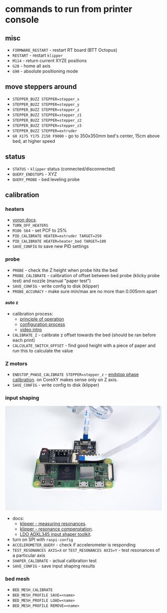 # commands to run from printer console

## misc
* `FIRMWARE_RESTART` - restart RT board (BTT Octopus)
* `RESTART` - restart `klipper`
* `M114` - return current XYZE positions
* `G28` - home all axis
* `G90` - absolute positioning mode

## move steppers around
* `STEPPER_BUZZ STEPPER=stepper_x`
* `STEPPER_BUZZ STEPPER=stepper_y`
* `STEPPER_BUZZ STEPPER=stepper_z`
* `STEPPER_BUZZ STEPPER=stepper_z1`
* `STEPPER_BUZZ STEPPER=stepper_z2`
* `STEPPER_BUZZ STEPPER=stepper_z3`
* `STEPPER_BUZZ STEPPER=extruder`
* `G0 X175 Y175 Z150 F9000` - go to 350x350mm bed's center, 15cm above bed, at higher speed

## status
* `STATUS` - `klipper` status (connected/disconnected)
* `QUERY_ENDSTOPS` - XYZ
* `QUERY_PROBE` - bed leveling probe

## calibration

### heaters
* [voron docs](https://docs.vorondesign.com/build/startup/#pid-tune-bed--hotend).
* `TURN_OFF_HEATERS`
* `M106 S64` - set PCF to 25%
* `PID_CALIBRATE HEATER=extruder TARGET=250`
* `PID_CALIBRATE HEATER=heater_bed TARGET=100`
* `SAVE_CONFIG` to save new PID settings

### probe
* `PROBE` - check the Z height when probe hits the bed
* `PROBE_CALIBRATE` - calibration of offset between bed probe (klicky probe test) and nozzle (manual "paper test")
* `SAVE_CONFIG` - write config to disk (klipper)
* `PROBE_ACCURACY` - make sure min/max are no more than 0.005mm apart

#### auto z
* calibration process:
  * [principle of operation](https://github.com/protoloft/klipper_z_calibration/wiki/What-It-Does)
  * [configuration process](https://github.com/protoloft/klipper_z_calibration/wiki/How-To-Configure-It)
  * [video intro](https://www.youtube.com/watch?v=oQYHFecsTto)
* `CALIBRATE_Z` - calibrate z offset towards the bed (should be ran before each print)
* `CALCULATE_SWITCH_OFFSET` - find good height with a piece of paper and run this to calculate the value

### Z motors
* `ENDSTOP_PHASE_CALIBRATE STEPPER=stepper_z` - [endstop phase calibration](https://www.klipper3d.org/Endstop_Phase.html).
on CoreXY makes sense only on Z axis.
* `SAVE_CONFIG` - write config to disk (klipper)

### input shaping
![input shaper connection](input_shaper_connection.jpg)
* docs:
  * [klipper - measuring resonances](https://www.klipper3d.org/Measuring_Resonances.html).
  * [klipper - resonance compenstation](https://www.klipper3d.org/Resonance_Compensation.html).
  * [LDO ADXL345 input shaper toolkit](https://docs.ldomotors.com/adxl_tool).
* turn on SPI with `raspi-config`
* `ACCELEROMETER_QUERY` - check if accelerometer is responding
* `TEST_RESONANCES AXIS=X` or `TEST_RESONANCES AXIS=Y` - test resonances of a particular axis
* `SHAPER_CALIBRATE` - actual calibration test
* `SAVE_CONFIG` - save input shaping results

### bed mesh
* `BED_MESH_CALIBRATE`
* `BED_MESH_PROFILE SAVE=<name>`
* `BED_MESH_PROFILE LOAD=<name>`
* `BED_MESH_PROFILE REMOVE=<name>`
